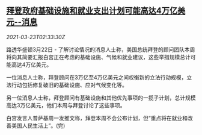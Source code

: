 <!--1616468463000-->
[拜登政府基础设施和就业支出计划可能高达4万亿美元--消息](https://cn.reuters.com/article/us-biden-infrastructure-job-0323-idCNKBS2BF08B)
------

<div><i>2021-03-23T02:33:30Z</i></div><p>路透华盛顿3月22日 - 了解讨论情况的消息人士称，美国总统拜登的顾问团队本周将向其简要汇报白宫正在考虑的基础设施、气候和就业建议，这些举措规模总计可能高达4万亿美元。</p><p>一位消息人士称，拜登顾问在3万亿至4万亿美元之间权衡新的立法行动规模，立法行动包括修复破旧的基础设施、应对气候变化等。</p><p>另一位消息人士称，拜登顾问有基础设施和其他优先事项的一揽子计划，总计规模高达3万亿美元，他们本周与拜登讨论了这些事项。</p><p>白宫发言人普萨基周一发推文称，拜登本周不会公布计划，但“重点将在就业和改善美国人民生活上”。(完)</p>
